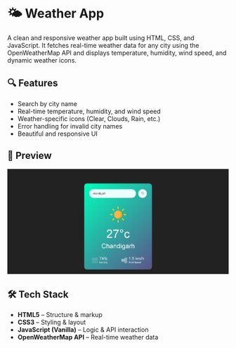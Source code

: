 # 🌤️ Weather App

A clean and responsive weather app built using HTML, CSS, and JavaScript. It fetches real-time weather data for any city using the OpenWeatherMap API and displays temperature, humidity, wind speed, and dynamic weather icons.

## 🔍 Features

- Search by city name
- Real-time temperature, humidity, and wind speed
- Weather-specific icons (Clear, Clouds, Rain, etc.)
- Error handling for invalid city names
- Beautiful and responsive UI

## 📸 Preview

![Weather App Screenshot](https://github.com/RajatSW/weather.app/blob/aae4523959b1d7d176b74c1bc1371cd3f37c4ce0/images/Preview.png) 

## 🛠️ Tech Stack

- **HTML5** – Structure & markup
- **CSS3** – Styling & layout
- **JavaScript (Vanilla)** – Logic & API interaction
- **OpenWeatherMap API** – Real-time weather data

